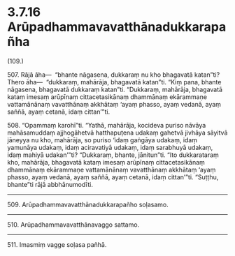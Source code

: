 

# 3.7.16 Arūpadhammavavatthānadukkarapañha




(109.)

507\. Rājā āha—  “bhante nāgasena, dukkaraṃ nu kho bhagavatā katan”ti? Thero āha—  “dukkaraṃ, mahārāja, bhagavatā katan”ti. “Kiṃ pana, bhante nāgasena, bhagavatā dukkaraṃ katan”ti. “Dukkaraṃ, mahārāja, bhagavatā kataṃ imesaṃ arūpīnaṃ cittacetasikānaṃ dhammānaṃ ekārammaṇe vattamānānaṃ vavatthānaṃ akkhātaṃ ‘ayaṃ phasso, ayaṃ vedanā, ayaṃ saññā, ayaṃ cetanā, idaṃ cittan’”ti.

508\. “Opammaṃ karohī”ti. “Yathā, mahārāja, kocideva puriso nāvāya mahāsamuddaṃ ajjhogāhetvā hatthapuṭena udakaṃ gahetvā jivhāya sāyitvā jāneyya nu kho, mahārāja, so puriso ‘idaṃ gaṅgāya udakaṃ, idaṃ yamunāya udakaṃ, idaṃ aciravatiyā udakaṃ, idaṃ sarabhuyā udakaṃ, idaṃ mahiyā udakan’”ti? “Dukkaraṃ, bhante, jānitun”ti. “Ito dukkarataraṃ kho, mahārāja, bhagavatā kataṃ imesaṃ arūpīnaṃ cittacetasikānaṃ dhammānaṃ ekārammaṇe vattamānānaṃ vavatthānaṃ akkhātaṃ ‘ayaṃ phasso, ayaṃ vedanā, ayaṃ saññā, ayaṃ cetanā, idaṃ cittan’”ti. “Suṭṭhu, bhante”ti rājā abbhānumodīti.

---

509\. Arūpadhammavavatthānadukkarapañho soḷasamo.



---

510\. Arūpadhammavavatthānavaggo sattamo.



---

511\. Imasmiṃ vagge soḷasa pañhā.





